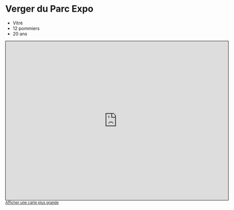 # Verger du Parc Expo

 - Vitré
 - 12 pommiers
 - 20 ans
 
 <iframe width="700" height="500" frameborder="0" scrolling="no" marginheight="0" marginwidth="0" src="https://www.openstreetmap.org/export/embed.html?bbox=-1.1993244267068803%2C48.10724089357535%2C-1.190768179949373%2C48.109522594998985&amp;layer=mapnik&amp;marker=48.1083817569497%2C-1.1950463033281267" style="border: 1px solid black"></iframe><br/><small><a href="https://www.openstreetmap.org/?mlat=48.10838&amp;mlon=-1.19505#map=19/48.10838/-1.19505">Afficher une carte plus grande</a></small>